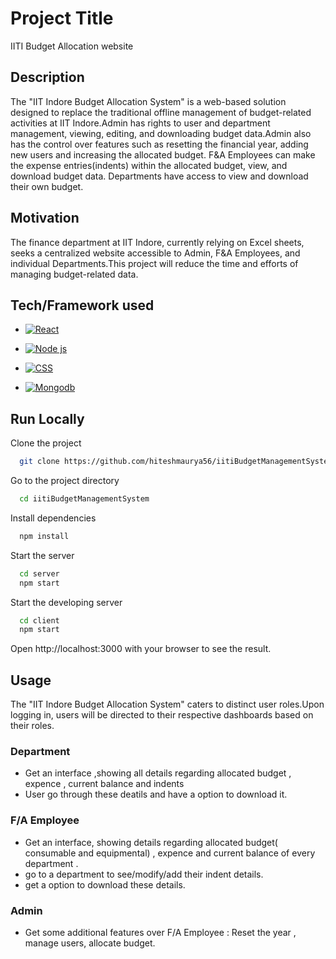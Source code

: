
# Project Title
IITI Budget Allocation website


## Description

The "IIT Indore Budget Allocation System" is a web-based solution designed to replace the traditional offline management of budget-related activities at IIT Indore.Admin has rights to user and department management, viewing, editing, and downloading budget data.Admin also has the control over features such as resetting the financial year, adding new users and increasing the allocated budget. F&A Employees can make the expense entries(indents) within the allocated budget, view, and download budget data. Departments have access to view and download their own budget.


## Motivation

The finance department at IIT Indore, currently relying on Excel sheets, seeks a centralized website accessible to Admin, F&A Employees, and individual Departments.This project will reduce the time and efforts of managing budget-related data.
## Tech/Framework used

* [![React](https://www.vectorlogo.zone/logos/reactjs/reactjs-ar21.svg)](https://reactjs.org/)

* [![Node js](https://www.vectorlogo.zone/logos/nodejs/nodejs-ar21.svg)](https://nodejs.org/en)

* [![CSS](https://www.vectorlogo.zone/logos/w3_css/w3_css-ar21.svg)](https://www.w3schools.com/css/css_intro.asp)

* [![Mongodb](https://www.vectorlogo.zone/logos/mongodb/mongodb-ar21.svg)](https://www.mongodb.com/)
## Run Locally

Clone the project

```bash
  git clone https://github.com/hiteshmaurya56/iitiBudgetManagementSystem.git
```

Go to the project directory

```bash
  cd iitiBudgetManagementSystem
```

Install dependencies

```bash
  npm install
```

Start the server

```bash
  cd server
  npm start
```

Start the developing server

```bash
  cd client
  npm start
```

Open http://localhost:3000 with your browser to see the result.
## Usage
The "IIT Indore Budget Allocation System" caters to distinct user roles.Upon logging in, users will be directed to their respective dashboards based on their roles.

### Department

* Get an interface ,showing all details regarding allocated budget ,  expence , current balance and indents
* User go through these deatils and have a option to download it.

### F/A Employee

* Get an interface, showing details regarding allocated budget( consumable and equipmental) ,  expence and current balance of every department .
* go to a department to see/modify/add their indent details.
* get a option to download these details.  

### Admin

* Get some additional features over F/A Employee : Reset the year , manage users, allocate budget.   

